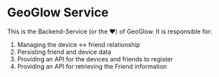 # GeoGlow Service
This is the Backend-Service (or the ❤️) of GeoGlow.
It is responsible for:
1. Managing the device <-> friend relationship
2. Persisting friend and device data
3. Providing an API for the devices and friends to register
4. Providing an API for retrieving the Friend information
